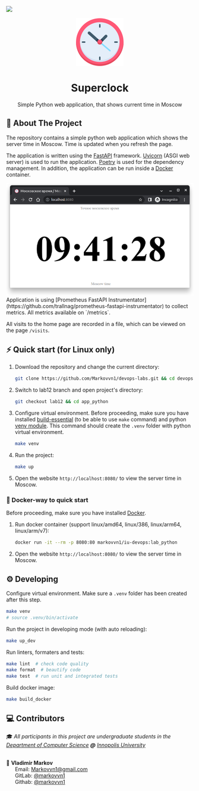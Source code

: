 ![](https://github.com/markovvn1/devops-labs/actions/workflows/app_python.yml/badge.svg?branch=lab12)


<div align="center">
  <img src=".github/logo.png" height="128px"/><br/>
  <h1>Superclock</h1>
  <p>Simple Python web application, that shows current time in Moscow</a></p>
</div>

## 📝 About The Project

The repository contains a simple python web application which shows the server time in Moscow. Time is updated when you refresh the page.

The application is written using the [FastAPI](https://fastapi.tiangolo.com/) framework. [Uvicorn](https://www.uvicorn.org/) (ASGI web server) is used to run the application. [Poetry](https://python-poetry.org/) is used for the dependency management. In addition, the application can be run inside a [Docker](https://www.docker.com/) container.

<div align="center">
  <img src=".github/web_demo.png" width="600px"/>
</div>
Application is using [Prometheus FastAPI Instrumentator](https://github.com/trallnag/prometheus-fastapi-instrumentator) to collect metrics. All metrics available on `/metrics`.

All visits to the home page are recorded in a file, which can be viewed on the page `/visits`.

## ⚡️ Quick start (for Linux only)

1. Download the repository and change the current directory:

   ```bash
   git clone https://github.com/Markovvn1/devops-labs.git && cd devops-labs
   ```

2. Switch to lab12 branch and open project's directory:

   ```bash
   git checkout lab12 && cd app_python
   ```

3. Configure virtual environment. Before proceeding, make sure you have installed [build-essential](https://packages.debian.org/en/sid/build-essential) (to be able to use `make` command) and python [venv module](https://docs.python.org/3/library/venv.html). This command should create the `.venv` folder with python virtual environment.

   ```bash
   make venv
   ```

4. Run the project:

   ```bash
   make up
   ```

5. Open the website `http://localhost:8080/` to view the server time in Moscow.

### :whale: Docker-way to quick start

Before proceeding, make sure you have installed [Docker](https://docs.docker.com/engine/install/).

1. Run docker container (support linux/amd64, linux/386, linux/arm64, linux/arm/v7):

   ```bash
   docker run -it --rm -p 8080:80 markovvn1/iu-devops:lab_python
   ```

2. Open the website `http://localhost:8080/` to view the server time in Moscow.

## ⚙️ Developing

Configure virtual environment. Make sure a `.venv` folder has been created after this step.

```bash
make venv
# source .venv/bin/activate
```

Run the project in developing mode (with auto reloading):

```bash
make up_dev
```

Run linters, formaters and tests:

```bash
make lint  # check code quality
make format  # beautify code
make test  # run unit and integrated tests
```

Build docker image:

```bash
make build_docker
```

## :computer: Contributors

<p>

  :mortar_board: <i>All participants in this project are undergraduate students in the <a href="https://apply.innopolis.university/en/bachelor/">Department of Computer Science</a> <b>@</b> <a href="https://innopolis.university/">Innopolis University</a></i> <br> <br>

  :boy: <b>Vladimir Markov</b> <br>
  &nbsp;&nbsp;&nbsp;&nbsp;&nbsp; Email: <a>Markovvn1@gmail.com</a> <br>
  &nbsp;&nbsp;&nbsp;&nbsp;&nbsp; GitLab: <a href="https://gitlab.com/markovvn1">@markovvn1</a> <br>
  &nbsp;&nbsp;&nbsp;&nbsp;&nbsp; Githab: <a href="https://github.com/markovvn1">@markovvn1</a> <br>
</p>
